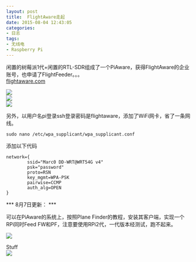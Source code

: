 ```yaml
---
layout: post
title: 	FlightAware走起
date: 2015-08-04 12:43:05
categories:
- 日志
tags:
- 无线电
- Raspberry Pi
---
```


闲置的树莓派1代+闲置的RTL-SDR组成了一个PiAware，获得FlightAware的企业账号，也申请了FlightFeeder。。。     
[flightaware.com](http://flightaware.com/)

![](http://i1328.photobucket.com/albums/w532/xwlogic/IMG_20150804_140625987_HDR_zpsc3o0gbyo.jpg)    
![](http://i1328.photobucket.com/albums/w532/xwlogic/1_zpsvoqbm0j9.jpg)    
![](http://i1328.photobucket.com/albums/w532/xwlogic/flightfeeder-v5-500px_zps9kffdhsb.jpg)    

另外，以用户名pi登录ssh登录密码是flightaware，添加了WiFi网卡，省了一条网线。

    sudo nano /etc/wpa_supplicant/wpa_supplicant.conf
    
添加以下代码

    network={
            ssid="Marc0 DD-WRT@WRT54G v4"
            psk="password"
            proto=RSN
            key_mgmt=WPA-PSK
            pairwise=CCMP
            auth_alg=OPEN
    }
  
*** 8月7日更新： ***

可以在PiAware的系统上，按照Plane Finder的教程，安装其客户端，实现一个RPi同时Feed FW和PF，注意要使用RPi2代，一代版本经测试，跑不起来。

![](http://i1328.photobucket.com/albums/w532/xwlogic/_zps8xtk6gsm.jpg)    

Stuff    
![](http://i1328.photobucket.com/albums/w532/xwlogic/IMG_20150807_135645986_HDR_zpsolcy9ixv.jpg)

